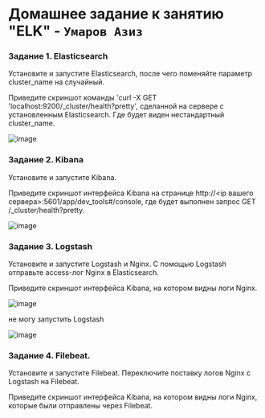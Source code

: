 # Домашнее задание к занятию "ELK" - `Умаров Азиз`

### Задание 1. Elasticsearch
Установите и запустите Elasticsearch, после чего поменяйте параметр cluster_name на случайный.

Приведите скриншот команды 'curl -X GET 'localhost:9200/_cluster/health?pretty', сделанной на сервере с установленным Elasticsearch. Где будет виден нестандартный cluster_name.

![image](https://github.com/UmarovAM/sys-homework/assets/118117183/6a831c4e-b596-40b5-a959-528d792b7376)


### Задание 2. Kibana
Установите и запустите Kibana.

Приведите скриншот интерфейса Kibana на странице http://<ip вашего сервера>:5601/app/dev_tools#/console, где будет выполнен запрос GET /_cluster/health?pretty.

![image](https://github.com/UmarovAM/sys-homework/assets/118117183/64d14807-e50f-42ac-aa2d-256792c851cb)


### Задание 3. Logstash
Установите и запустите Logstash и Nginx. С помощью Logstash отправьте access-лог Nginx в Elasticsearch.

Приведите скриншот интерфейса Kibana, на котором видны логи Nginx.



![image](https://github.com/UmarovAM/sys-homework/assets/118117183/303f7cf3-027b-4285-988c-6dc865e7ca22)

не могу запустить Logstash

![image](https://github.com/UmarovAM/sys-homework/assets/118117183/16b2e0be-a830-47b7-9776-37a311b0a973)


### Задание 4. Filebeat.
Установите и запустите Filebeat. Переключите поставку логов Nginx с Logstash на Filebeat.

Приведите скриншот интерфейса Kibana, на котором видны логи Nginx, которые были отправлены через Filebeat.
